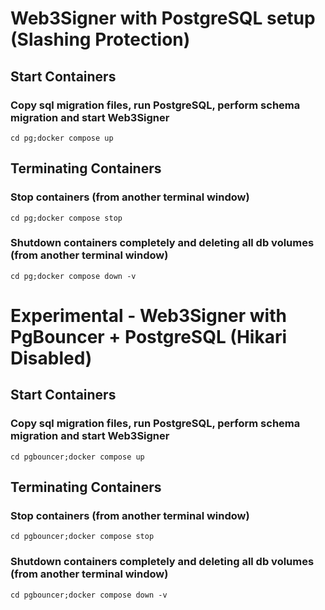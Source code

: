 # Web3Signer with PostgreSQL setup (Slashing Protection)

## Start Containers
### Copy sql migration files, run PostgreSQL, perform schema migration and start Web3Signer
`cd pg;docker compose up`

## Terminating Containers
### Stop containers (from another terminal window)
`cd pg;docker compose stop`

### Shutdown containers completely and deleting all db volumes (from another terminal window)
`cd pg;docker compose down -v`

# Experimental - Web3Signer with PgBouncer + PostgreSQL (Hikari Disabled)
## Start Containers
### Copy sql migration files, run PostgreSQL, perform schema migration and start Web3Signer
`cd pgbouncer;docker compose up`

## Terminating Containers
### Stop containers (from another terminal window)
`cd pgbouncer;docker compose stop`

### Shutdown containers completely and deleting all db volumes (from another terminal window)
`cd pgbouncer;docker compose down -v`
